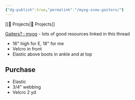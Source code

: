 ```yaml
---
{"dg-publish":true,"permalink":"/myog-snow-gaiters/"}
---
```



[[📘 Projects\|📘 Projects]]

[Gaiters? : myog](https://www.reddit.com/r/myog/comments/1nx157/gaiters/) - lots of good resources linked in this thread

* 16" high for E, 18" for me
* Velcro in front
* Elastic above boots in ankle and at top

## Purchase

* Elastic
* 3/4" webbing
* Velcro 2 yd